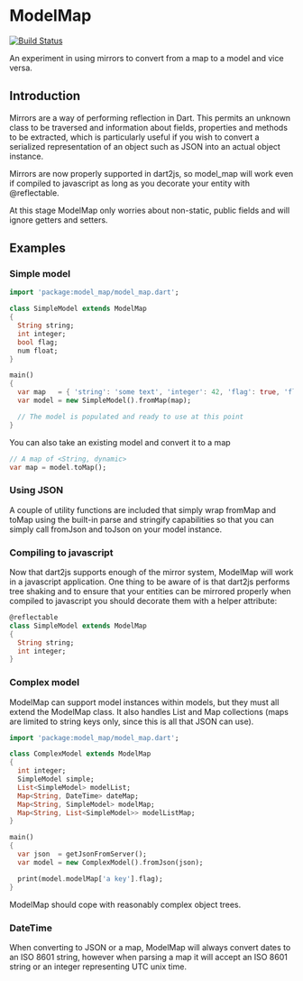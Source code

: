 ModelMap
========

[![Build Status](https://drone.io/github.com/parnham/model_map.dart/status.png)](https://drone.io/github.com/parnham/model_map.dart/latest)

An experiment in using mirrors to convert from a map to a model and vice versa.


Introduction
------------

Mirrors are a way of performing reflection in Dart. This permits an unknown class to
be traversed and information about fields, properties and methods to be extracted, which
is particularly useful if you wish to convert a serialized representation of an object
such as JSON into an actual object instance.

Mirrors are now properly supported in dart2js, so model_map will work even if compiled to
javascript as long as you decorate your entity with @reflectable.

At this stage ModelMap only worries about non-static, public fields and will ignore getters
and setters.


Examples
--------

### Simple model

```dart
import 'package:model_map/model_map.dart';

class SimpleModel extends ModelMap
{
  String string;
  int integer;
  bool flag;
  num float;
}

main()
{
  var map   = { 'string': 'some text', 'integer': 42, 'flag': true, 'float': 1.23 };
  var model = new SimpleModel().fromMap(map);

  // The model is populated and ready to use at this point
}
```

You can also take an existing model and convert it to a map

```dart
// A map of <String, dynamic>
var map = model.toMap();
```


### Using JSON

A couple of utility functions are included that simply wrap fromMap and toMap
using the built-in parse and stringify capabilities so that you can simply call
fromJson and toJson on your model instance.


### Compiling to javascript

Now that dart2js supports enough of the mirror system, ModelMap will work
in a javascript application. One thing to be aware of is that dart2js
performs tree shaking and to ensure that your entities can be mirrored properly
when compiled to javascript you should decorate them with a helper attribute:

```dart
@reflectable
class SimpleModel extends ModelMap
{
  String string;
  int integer;
}
```


### Complex model

ModelMap can support model instances within models, but they must all extend
the ModelMap class. It also handles List and Map collections (maps are limited
to string keys only, since this is all that JSON can use).

```dart
import 'package:model_map/model_map.dart';

class ComplexModel extends ModelMap
{
  int integer;
  SimpleModel simple;
  List<SimpleModel> modelList;
  Map<String, DateTime> dateMap;
  Map<String, SimpleModel> modelMap;
  Map<String, List<SimpleModel>> modelListMap;
}

main()
{
  var json  = getJsonFromServer();
  var model = new ComplexModel().fromJson(json);

  print(model.modelMap['a key'].flag);
}
```

ModelMap should cope with reasonably complex object trees.


### DateTime

When converting to JSON or a map, ModelMap will always convert dates to an ISO 8601 string,
however when parsing a map it will accept an ISO 8601 string or an integer representing
UTC unix time.
